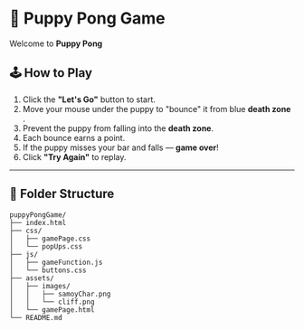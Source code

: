 # 🐶 Puppy Pong Game

Welcome to **Puppy Pong**  

## 🕹️ How to Play

1. Click the **"Let's Go"** button to start.
2. Move your mouse under the puppy to "bounce" it from  blue **death zone** .
3. Prevent the puppy from falling into the **death zone**.
4. Each bounce earns a point.
5. If the puppy misses your bar and falls — **game over**!
6. Click **"Try Again"** to replay.

---

## 📁 Folder Structure
```
puppyPongGame/
├── index.html
├── css/
│   ├── gamePage.css
│   └── popUps.css
├── js/
│   ├── gameFunction.js
│   └── buttons.css
├── assets/
│   ├── images/
│   │   ├── samoyChar.png
│   │   └── cliff.png
│   └── gamePage.html
└── README.md
```


